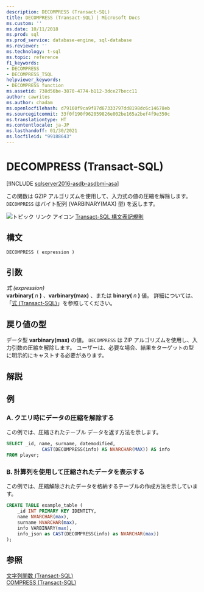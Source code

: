 ```yaml
---
description: DECOMPRESS (Transact-SQL)
title: DECOMPRESS (Transact-SQL) | Microsoft Docs
ms.custom: ''
ms.date: 10/11/2018
ms.prod: sql
ms.prod_service: database-engine, sql-database
ms.reviewer: ''
ms.technology: t-sql
ms.topic: reference
f1_keywords:
- DECOMPRESS
- DECOMPRESS_TSQL
helpviewer_keywords:
- DECOMPRESS function
ms.assetid: 738d56be-3870-4774-b112-3dce27becc11
author: cawrites
ms.author: chadam
ms.openlocfilehash: d79160f9ca9f87d67333797dd8198dc6c14678eb
ms.sourcegitcommit: 33f0f190f962059826e002be165a2bef4f9e350c
ms.translationtype: HT
ms.contentlocale: ja-JP
ms.lasthandoff: 01/30/2021
ms.locfileid: "99188643"
---
```

# <a name="decompress-transact-sql"></a>DECOMPRESS (Transact-SQL)
[!INCLUDE [sqlserver2016-asdb-asdbmi-asa](../../includes/applies-to-version/sqlserver2016-asdb-asdbmi-asa.md)]

この関数は GZIP アルゴリズムを使用して、入力式の値の圧縮を解除します。 `DECOMPRESS` はバイト配列 (VARBINARY(MAX) 型) を返します。  
  
 ![トピック リンク アイコン](../../database-engine/configure-windows/media/topic-link.gif "トピック リンク アイコン") [Transact-SQL 構文表記規則](../../t-sql/language-elements/transact-sql-syntax-conventions-transact-sql.md)  
  
## <a name="syntax"></a>構文  
  
```syntaxsql  
DECOMPRESS ( expression )  
```  
  
## <a name="arguments"></a>引数
 *式 (expression)*  
**varbinary(** _n_ **)** 、**varbinary(max)** 、または **binary(** _n_ **)** 値。 詳細については、「[式 &#40;Transact-SQL&#41;](../../t-sql/language-elements/expressions-transact-sql.md)」を参照してください。  
  
## <a name="return-types"></a>戻り値の型  
データ型 **varbinary(max)** の値。 `DECOMPRESS` は ZIP アルゴリズムを使用し、入力引数の圧縮を解除します。 ユーザーは、必要な場合、結果をターゲットの型に明示的にキャストする必要があります。  
  
## <a name="remarks"></a>解説  
  
## <a name="examples"></a>例  
  
### <a name="a-decompress-data-at-query-time"></a>A. クエリ時にデータの圧縮を解除する  
この例では、圧縮されたテーブル データを返す方法を示します。  
  
```sql  
SELECT _id, name, surname, datemodified,  
             CAST(DECOMPRESS(info) AS NVARCHAR(MAX)) AS info  
FROM player;  
```  
  
### <a name="b-display-compressed-data-using-computed-column"></a>B. 計算列を使用して圧縮されたデータを表示する  
この例では、圧縮解除されたデータを格納するテーブルの作成方法を示しています。  
  
```sql  
CREATE TABLE example_table (  
    _id INT PRIMARY KEY IDENTITY,  
    name NVARCHAR(max),  
    surname NVARCHAR(max),  
    info VARBINARY(max),  
    info_json as CAST(DECOMPRESS(info) as NVARCHAR(max))  
);  
```  
  
## <a name="see-also"></a>参照  
 [文字列関数 &#40;Transact-SQL&#41;](../../t-sql/functions/string-functions-transact-sql.md)   
 [COMPRESS &#40;Transact-SQL&#41;](../../t-sql/functions/compress-transact-sql.md)  
  
  
